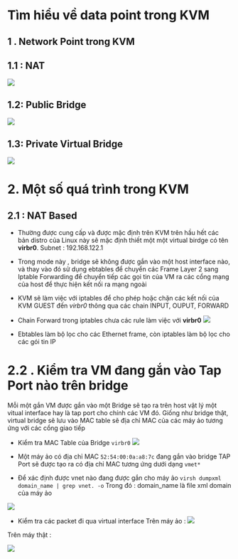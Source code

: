 
# Tìm hiểu về data point trong KVM


## 1 . Network Point trong  KVM


## 1.1 : NAT 
![](https://imgur.com/kPSgO41.png)

  


## 1.2: Public Bridge
![](https://imgur.com/tUvjhFh.png)


## 1.3: Private Virtual Bridge

![](https://imgur.com/DveTFSF.png)

# 2. Một số quá trình trong KVM


## 2.1 : NAT Based
-  Thường được cung cấp và được mặc định trên KVM trên hầu hết các bản distro của Linux
này sẽ mặc định thiết một một virtual birdge có tên **virbr0**. Subnet : 192.168.122.1
- Trong mode này , bridge sẽ không được gắn vào một host interface nào, và thay vào đó sử dụng ebtables để chuyển các Frame  Layer 2 sang Iptable Forwarding để chuyển tiếp các gọi tin của VM ra các cổng mạng của host để thực hiện kết nối ra mạng ngoài
- KVM sẽ làm việc với iptables để cho phép hoặc chặn các kết nối của KVM GUEST đến *virbr0* thông qua các chain INPUT, OUPUT, FORWARD

- Chain Forward trong iptables chưa các rule làm việc với **virbr0**
![](https://i.imgur.com/lR1ffPP.png)

- Ebtables làm bộ lọc cho các Ethernet frame, còn iptables làm bộ lọc cho các gói tin IP 


# 2.2 . Kiểm tra VM đang gắn vào Tap Port nào trên bridge 
Mỗi một gắn VM được gắn vào một Bridge  sẽ tạo ra trên host vật lý một vitual interface hay là tap port cho chính các VM đó. 
Giống như bridge thật, virtual bridge sẽ lưu vào MAC table sẽ địa chỉ MAC của các máy ảo tương ứng với các cổng giao tiếp

- Kiểm tra MAC Table của Bridge `virbr0`
![](https://i.imgur.com/XklanLe.png)

- Một máy ảo có địa chỉ MAC `52:54:00:0a:a8:7c` đang gắn vào bridge 
TAP Port sẽ được tạo ra có địa chỉ MAC tương ứng dưới dạng `vmet*`

- Để xác định được vnet nào đang được gắn cho máy ảo
`virsh dumpxml domain_name | grep vnet. -o`
Trong đó : domain_name là file xml domain của máy ảo

![](https://i.imgur.com/YKY2TMT.png)

- Kiểm tra các packet đi qua virtual interface
Trên máy ảo  :
![](https://i.imgur.com/ljSrTpJ.png)

Trên máy thật :

![](https://i.imgur.com/M548iZy.png)


